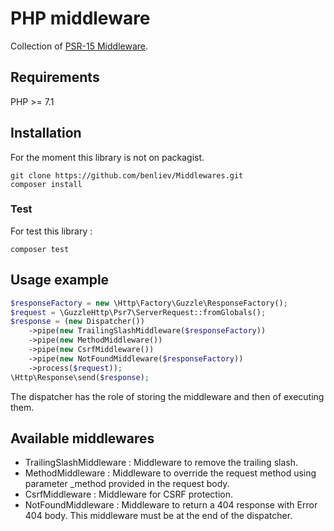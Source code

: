 # PHP middleware

Collection of [PSR-15 Middleware](https://github.com/php-fig/fig-standards/blob/master/proposed/http-middleware/middleware.md).

## Requirements

PHP >= 7.1

## Installation

For the moment this library is not on packagist.

```shell
git clone https://github.com/benliev/Middlewares.git
composer install
```

### Test

For test this library :

```shell
composer test
```

## Usage example

```php
$responseFactory = new \Http\Factory\Guzzle\ResponseFactory();
$request = \GuzzleHttp\Psr7\ServerRequest::fromGlobals();
$response = (new Dispatcher())
    ->pipe(new TrailingSlashMiddleware($responseFactory))
    ->pipe(new MethodMiddleware())
    ->pipe(new CsrfMiddleware())
    ->pipe(new NotFoundMiddleware($responseFactory))
    ->process($request));
\Http\Response\send($response);
```

The dispatcher has the role of storing the middleware and then of executing them.

## Available middlewares

* TrailingSlashMiddleware : Middleware to remove the trailing slash.
* MethodMiddleware : Middleware to override the request method using parameter _method provided in the request body.
* CsrfMiddleware : Middleware for CSRF protection.
* NotFoundMiddleware :  Middleware to return a 404 response with Error 404 body. This middleware must be at the end of the dispatcher.
